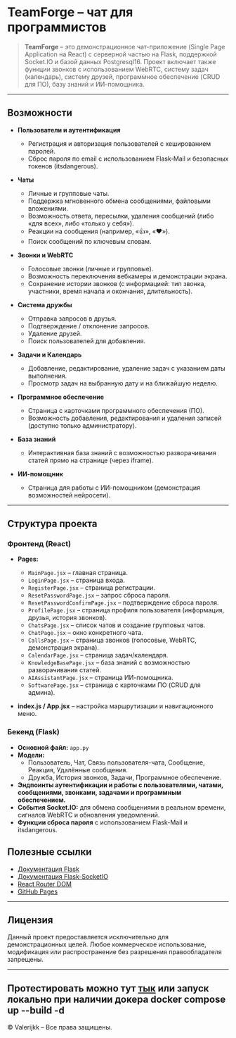 # TeamForge – чат для программистов

> **TeamForge** – это демонстрационное чат-приложение (Single Page Application на React) с серверной частью на Flask, поддержкой Socket.IO и базой данных Postgresql16. Проект включает также функции звонков с использованием WebRTC, систему задач (календарь), систему друзей, программное обеспечение (CRUD для ПО), базу знаний и ИИ-помощника.

---

## Возможности

- **Пользователи и аутентификация**
    - Регистрация и авторизация пользователей с хешированием паролей.
    - Сброс пароля по email с использованием Flask‑Mail и безопасных токенов (itsdangerous).

- **Чаты**
    - Личные и групповые чаты.
    - Поддержка мгновенного обмена сообщениями, файловыми вложениями.
    - Возможность ответа, пересылки, удаления сообщений (либо «для всех», либо «только у себя»).
    - Реакции на сообщения (например, «👍», «❤️»).
    - Поиск сообщений по ключевым словам.

- **Звонки и WebRTC**
    - Голосовые звонки (личные и групповые).
    - Возможность переключения вебкамеры и демонстрации экрана.
    - Сохранение истории звонков (с информацией: тип звонка, участники, время начала и окончания, длительность).

- **Система дружбы**
    - Отправка запросов в друзья.
    - Подтверждение / отклонение запросов.
    - Удаление друзей.
    - Поиск пользователей для добавления.

- **Задачи и Календарь**
    - Добавление, редактирование, удаление задач с указанием даты выполнения.
    - Просмотр задач на выбранную дату и на ближайшую неделю.

- **Программное обеспечение**
    - Страница с карточками программного обеспечения (ПО).
    - Возможность добавления, редактирования и удаления записей (доступно только администратору).

- **База знаний**
    - Интерактивная база знаний с возможностью разворачивания статей прямо на странице (через iframe).

- **ИИ-помощник**
    - Страница для работы с ИИ-помощником (демонстрация возможностей нейросети).

---

## Структура проекта

### Фронтенд (React)
- **Pages:**
    - `MainPage.jsx` – главная страница.
    - `LoginPage.jsx` – страница входа.
    - `RegisterPage.jsx` – страница регистрации.
    - `ResetPasswordPage.jsx` – запрос сброса пароля.
    - `ResetPasswordConfirmPage.jsx` – подтверждение сброса пароля.
    - `ProfilePage.jsx` – страница профиля пользователя (информация, друзья, история звонков).
    - `ChatsPage.jsx` – список чатов и создание групповых чатов.
    - `ChatPage.jsx` – окно конкретного чата.
    - `CallsPage.jsx` – страница звонков (голосовые, WebRTC, демонстрация экрана).
    - `CalendarPage.jsx` – страница задач/календаря.
    - `KnowledgeBasePage.jsx` – база знаний с возможностью разворачивания статей.
    - `AIAssistantPage.jsx` – страница ИИ-помощника.
    - `SoftwarePage.jsx` – страница с карточками ПО (CRUD для админа).

- **index.js / App.jsx** – настройка маршрутизации и навигационного меню.

### Бекенд (Flask)
- **Основной файл:** `app.py`
- **Модели:**
    - Пользователь, Чат, Связь пользователя-чата, Сообщение, Реакция, Удалённые сообщения.
    - Дружба, История звонков, Задачи, Программное обеспечение.
- **Эндпоинты аутентификации и работы с пользователями, чатами, сообщениями, звонками, задачами и программным обеспечением.**
- **События Socket.IO:** для обмена сообщениями в реальном времени, сигналов WebRTC и обновления уведомлений.
- **Функции сброса пароля** с использованием Flask-Mail и itsdangerous.
## Полезные ссылки

- [Документация Flask](https://flask.palletsprojects.com/)
- [Документация Flask-SocketIO](https://flask-socketio.readthedocs.io/)
- [React Router DOM](https://reactrouter.com/)
- [GitHub Pages](https://pages.github.com/)

---

## Лицензия

Данный проект предоставляется исключительно для демонстрационных целей. Любое коммерческое использование, модификация или распространение без разрешения правообладателя запрещены.

---
Протестировать можно тут [тык](https://Valerijkk.github.io/TeamForge-web)
или запуск локально при наличии докера docker compose up --build -d
---
© Valerijkk – Все права защищены.
